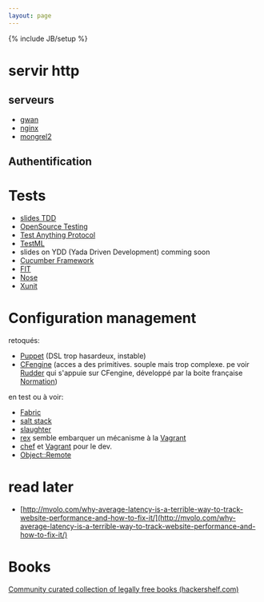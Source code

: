 ```yaml
---
layout: page
---
```

{% include JB/setup %}

# servir http

## serveurs

* [gwan](http://www.gwan.com/)
* [nginx](http://nginx.org/)
* [mongrel2](http://mongrel2.org/)

## Authentification

# Tests

* [slides TDD](http://fr.slideshare.net/Skud/test-driven-development-tutorial)
* [OpenSource Testing](http://opensourcetesting.org/)
* [Test Anything Protocol](http://testanything.org/)
* [TestML](http://testml.org/)
* slides on YDD (Yada Driven Development) comming soon
* [Cucumber Framework](http://cukes.info/)
* [FIT](http://fit.c2.com/wiki.cgi?FitAcceptanceTests)
* [Nose](https://github.com/nose-devs/nose)
* [Xunit](https://en.wikipedia.org/wiki/XUnit)

# Configuration management

retoqués:

* [Puppet](http://projects.puppetlabs.com) (DSL trop hasardeux, instable)
* [CFengine](http://cfengine.com/) (acces a des primitives. souple mais trop complexe. pe voir [Rudder](http://www.normation.com/en/solutions/rudder) qui s'appuie sur CFengine, développé par la boite française [Normation](http://www.normation.com/))

en test ou à voir:

* [Fabric](http://docs.fabfile.org/en/1.5/)
* [salt stack](http://saltstack.org/)
* [slaughter](http://www.steve.org.uk/Software/slaughter/)
* [rex](http://rexify.org/) semble embarquer un mécanisme à la [Vagrant](http://www.vagrantup.com/)
* [chef](http://wiki.opscode.com/) et [Vagrant](http://www.vagrantup.com/) pour le dev.
* [Object::Remote](https://metacpan.org/module/Object::Remote)


# read later

* [http://mvolo.com/why-average-latency-is-a-terrible-way-to-track-website-performance-and-how-to-fix-it/](http://mvolo.com/why-average-latency-is-a-terrible-way-to-track-website-performance-and-how-to-fix-it/)

# Books

[Community curated collection of legally free books (hackershelf.com)](http://hackershelf.com)


